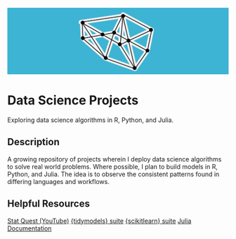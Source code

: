 ![Data Science Project Banner](./data-science-proj-banner.jpg)

# Data Science Projects

Exploring data science algorithms in R, Python, and Julia. 

## Description

A growing repository of projects wherein I deploy data science algorithms to solve real world problems. Where possible, I plan to build models in R, Python, and Julia. The idea is to observe the consistent patterns found in differing languages and workflows.

## Helpful Resources

[Stat Quest (YouTube)](https://www.youtube.com/@statquest)
[{tidymodels} suite](https://www.tidymodels.org/)
[{scikitlearn} suite](https://scikit-learn.org/stable/)
[Julia Documentation](https://docs.julialang.org/en/v1/)